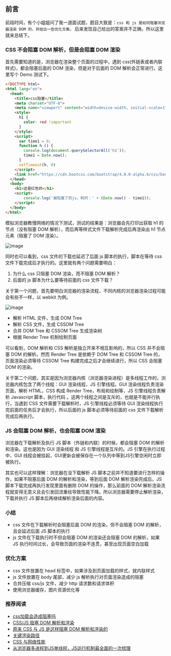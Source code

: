 ## 前言

前段时间，有个小姐姐问了我一道面试题，题目大致是：```css 和 js 是如何阻塞浏览器渲染 DOM 的，并给出一些优化方案。``` 后来发现自己给出的答案并不正确，所以这里就来总结下。

### CSS 不会阻塞 DOM 解析，但是会阻塞 DOM 渲染

首先需要知道的是，浏览器在渲染整个页面的过程中，遇到 css(外链表或者内联样式)，都会阻塞后面的 DOM 渲染，但是对于后面的 DOM 解析会正常进行。这里写个 Demo 测试下。

```html
<!DOCTYPE html>
<html lang="en">
  <head>
    <title>css阻塞</title>
    <meta charset="UTF-8">
    <meta name="viewport" content="width=device-width, initial-scale=1">
    <style>
      h1 {
        color: red !important
      }
    </style>
    <script>
      var time1 = 0;  
      function h () {
        console.log(document.querySelectorAll('h1'));
        time1 = Date.now();
      }
      setTimeout(h, 0)
    </script>
    <link href="https://cdn.bootcss.com/bootstrap/4.0.0-alpha.6/css/bootstrap.css" rel="stylesheet">
  </head>
  <body>
    <h1>这是红色的</h1>
    <script>
        console.log('被阻塞了的js，耗时：' + (Date.now() - time1));
    </script>
  </body>
</html>
```

模拟浏览器教慢网络的情况下测试，测试的结果是：浏览器会先打印出获取 h1 的节点（没有阻塞 DOM 解析），而后再等样式文件下载解析完成后再渲染出 h1 节点元素（阻塞了 DOM 渲染）。

![image](https://user-images.githubusercontent.com/20440496/49925989-7d740c00-fef5-11e8-827b-2f7603f327dc.png)

同时也可以看到，css 文件的下载也延迟了后面 js 脚本的执行，脚本在等待 css 文件下载完成后才执行的。这里就有两个问题需要明白：

1. 为什么 css 只阻塞 DOM 渲染，而不阻塞 DOM 解析？
2. 后面的 js 脚本为什么要等待前面的 css 文件下载？

关于第一个问题，首先要明白浏览器的渲染流程，不同内核的浏览器渲染过程可能会有些不一样，以 webkit 为例。

![image](https://user-images.githubusercontent.com/20440496/49929503-997bab80-fefd-11e8-8f40-3d73f58bffb8.png)

* 解析 HTML 文件，生成 DOM Tree
* 解析 CSS 文件，生成 CSSOM Tree
* 合并 DOM Tree 和 CSSOM Tree 生成渲染树
* 根据 Render Tree 机制绘制页面

可以看到，DOM 解析和 CSS 解析是独立开来不相互影响的，所以 CSS 并不会阻塞 DOM 的解析。然而 Render Tree 是依赖于 DOM Tree 和 CSSOM Tree 的，页面渲染必须等待 CSSOM Tree 构建完成之后才会继续进行，所以 CSS 会阻塞 DOM 的渲染。

关于第二个问题，其实是因为浏览器内核（浏览器渲染进程）是多线程工作的，浏览器内核包含了两个线程：GUI 渲染线程，JS 引擎线程。GUI 渲染线程负责渲染页面，解析 HTML，CSS 构成 Render Tree，布局和绘制等，JS 引擎线程负责解析 Javascript 脚本，执行代码 。这两个线程之间是互斥的，也就是不能并行执行，当遇到 CSS 文件需要下载解析时，JS 引擎线程必须等待 GUI 渲染线程执行完前面的任务后才会执行，所以后面的 js 脚本必须等待前面的 css 文件下载解析完成后再执行。

### JS 会阻塞 DOM 解析，也会阻塞 DOM 渲染

浏览器在下载解析及执行 JS 脚本（外链和内联）的时候，都会阻塞 DOM 的解析和渲染。这也是因为 GUI 渲染线程 和 JS 引擎线程是互斥的。JS 引擎在执行过程中，GUI 线程会被挂起，GUI更新会被保存在一个队列中等到JS引擎空闲时立即被执行。

其实也可以这样理解：浏览器在没下载解析 JS 脚本之前并不知道要进行怎样的操作，如果不阻塞后面 DOM 的解析和渲染，等到后面 DOM 解析渲染完成后，JS 脚本下载完成再执行发现里面有删除 DOM 的操作，那么前面的 DOM 解析渲染流程就变得无意义且会引发回流重绘导致性能下降。所以浏览器需要停止解析渲染，下载并执行 JS 脚本后再继续解析渲染后面的内容。

### 小结

* css 文件在下载解析时会阻塞后面 DOM 的渲染，但不会阻塞 DOM 的解析，且会延迟后面 JS 脚本的执行
* js 文件在下载执行时不但会阻塞 DOM 的渲染还会阻塞 DOM 的解析，如果 JS 执行时间过长，会导致页面的渲染不连贯，甚至出现页面空白加载

### 优化方案

* css 文件放置在 head 标签中，如果涉及到页面加载的样式，就内联样式
* js 文件放置在 body 尾部，减少 js 解析执行对页面渲染造成的阻塞
* 合并压缩 css/js 文件，减少 http 请求数和请求体积
* 使用浏览器缓存，图片资源优化等

### 推荐阅读

* [css加载会造成阻塞吗](https://github.com/chenjigeng/blog/blob/master/css%E5%8A%A0%E8%BD%BD%E4%BC%9A%E9%80%A0%E6%88%90%E9%98%BB%E5%A1%9E%E5%90%97%EF%BC%9F.md)
* [CSS/JS 阻塞 DOM 解析和渲染](https://harttle.land/2016/11/26/static-dom-render-blocking.html)
* [原来 CSS 与 JS 是这样阻塞 DOM 解析和渲染的](https://juejin.im/post/59c60691518825396f4f71a1)
* [关键渲染路径](https://developers.google.com/web/fundamentals/performance/critical-rendering-path/?hl=zh-cn)
* [CSS 与网络性能](https://mp.weixin.qq.com/s/0fSUaT-Y1b5hmXJ3Q0bmJA)
* [从浏览器多进程到JS单线程，JS运行机制最全面的一次梳理](https://segmentfault.com/a/1190000012925872)